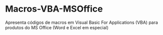# Macros-VBA-MSOffice
Apresenta códigos de macros em Visual Basic For Applications (VBA) para produtos do MS Office (Word e Excel em especial)
